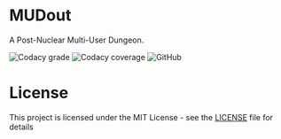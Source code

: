 # MUDout

A Post-Nuclear Multi-User Dungeon.

![Codacy grade](https://img.shields.io/codacy/grade/7a87b48fa1ea4f498499d2b7b27fc64b?style=plastic) ![Codacy coverage](https://img.shields.io/codacy/coverage/7a87b48fa1ea4f498499d2b7b27fc64b?style=plastic) ![GitHub](https://img.shields.io/github/license/cadpnq/mudout?style=plastic)

# License

This project is licensed under the MIT License - see the [LICENSE](https://github.com/cadpnq/papyrithjs/blob/master/LICENSE) file for details

